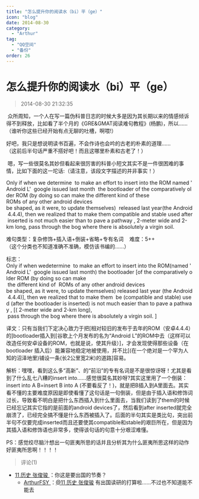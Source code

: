 ```yaml
---
title: "怎么提升你的阅读水（bi）平（ge）"
icon: "blog"
date: 2014-08-30
category:
  - "Arthur"
tag:
  - "QQ空间"
  - "备份"
order: 26
---
```

# 怎么提升你的阅读水（bi）平（ge）
> 2014-08-30 21:32:35


 众所周知，一个人在写一篇伪科普日志的时候大多是因为其长期以来的情感倾诉得不到释放，比如看了半个月的《GRE&GMAT阅读难句教程》(杨鹏)，所以……  
（谁听你这些已经开始有点无聊的吐槽，啊喂!）  
  
好吧，我只是想说明读书百遍，不会作诗也会吟的古老的朴素的道理……  
（这前后半句话严重不搭好吧！而且这哪里朴素和古老了！）  
  
 嗯，写一些很莫名其妙但看起来很厉害的科普小短文其实不是一件很困难的事情，比如下面的这一坨话:（请注意，该段文字描述的并非事实！）

Only if when we determine  to make an effort to insert into the ROM named 'Android L'  google issued last month  the bootloader of the comparatively older ROM (by doing so can make the different kind of these ROMs of any other android devices be shaped, as it were, to update themselves)  released last year(the Android 4.4.4), then we realized that to make them compatible and stable used after inserted is not much easier than to pave a pathway , 2-meter wide and 2-km long, pass through the bog where there is absolutely a virgin soil.   
  
难句类型：复杂修饰+插入语+倒装+省略+专有名词    难度：5++  
（这个分类也不知道准确不准确，模仿该书编的……）

标志：Only if when wedetermine  to make an effort to insert into the ROM(named 'Android L'  google issued last month) the bootloader \[of the comparatively older ROM (by doing so can make  the different kind of  ROMs of any other android devices be shaped, as it were, to update themselves) released last year (the Android 4.4.4)\], then we realized that to make them  be (compatible and stable) used (after the bootloader is inserted) is not much easier than to pave a pathway , \[( 2-meter wide and 2-km long),  pass through the bog where there is absolutely a virgin soil. \]  
  
  
译文：只有当我们下定决心致力于把\[相对较旧的发布于去年的ROM（安卓4.4.4）的\]bootloader插入到\[谷歌上个月发布的名为“Android L”的ROM中去（这样可以改造任何安卓设备的ROM，也就是说，使其升级）\]，才会发现使得那些设备（在bootloader 插入后）能兼容地稳定地被使用，并不比\[(在一个绝对是一个罕为人知的沼泽地里)铺设一条(长2公里宽2米)的道路\]容易。

解析：嘿嘿，看到这么多“高新”、的“前沿”的专有名词是不是很惊讶呀！尤其是看到了什么乱七八糟的insert into……感觉很莫名其妙呀?其实这里用了一个倒装：insert into A B=insert B into A (不要看反了！)，就是把B插入到A里面去。其实看不懂的主要难度原因是即使看懂了这句话是一句倒装，但是由于插入语和修饰词过长，导致看不明白是把什么东西插入到什么里面去，当我们读到了them的时候已经忘记其实它指的是前面的android devices了，然后看到after inserted就完全崩溃了，已经完全搞不懂是什么东西被插入了。后面的半句其实是类比句，突出前半句不仅要完成inserted而且还要使其compatible和stable的艰巨所在，但是因为其插入语和修饰语也非常多，使得该句话的句意十分艰涩难懂。

PS：感觉绞尽脑汁想出一句匪夷所思的话并且分析其为什么匪夷所思这样的动作好匪夷所思啊！！！！


> 评论(1)
* [11 历史 张俊骏 ](https://user.qzone.qq.com/420998529)：你这是要出国的节奏？ 
	* [ArthurFSY ](https://user.qzone.qq.com/254904240)：[@11 历史 张俊骏](https://user.qzone.qq.com/420998529) 有出国读研的打算啦……不过也不知道能不能去 